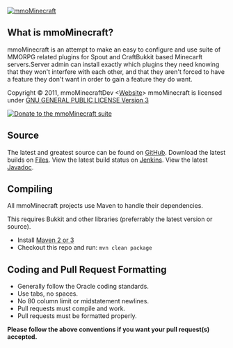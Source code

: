 [![mmoMinecraft][Project Logo]][Website]

What is mmoMinecraft?
---------------------
mmoMinecraft is an attempt to make an easy to configure and use suite of MMORPG related plugins for Spout and CraftBukkit based Minecarft servers.Server admin can install exactly which plugins they need
knowing that they won't interfere with each other, and that they aren't forced to have a feature they don't want in order to gain a feature they do want.

Copyright &copy; 2011, mmoMinecraftDev <[Website]>
mmoMinecraft is licensed under [GNU GENERAL PUBLIC LICENSE Version 3][License]

[![Donate to the mmoMinecraft suite][Donate Logo]][Donate]

Source
------
The latest and greatest source can be found on [GitHub].
Download the latest builds on [Files].
View the latest build status on [Jenkins].
View the latest [Javadoc].

Compiling
---------
All mmoMinecraft projects use Maven to handle their dependencies.

This requires Bukkit and other libraries (preferrably the latest version or source).

 * Install [Maven 2 or 3](http://maven.apache.org/download.html)
 * Checkout this repo and run: `mvn clean package`

Coding and Pull Request Formatting
----------------------------------
 * Generally follow the Oracle coding standards.
 * Use tabs, no spaces.
 * No 80 column limit or midstatement newlines.
 * Pull requests must compile and work.
 * Pull requests must be formatted properly.

**Please follow the above conventions if you want your pull request(s) accepted.**

[Project Logo]: http://mmo.me.uk/images/mmoMinecraft.png
[License]: http://www.gnu.org/licenses/gpl.html
[Website]: http://mmo.me.uk/
[GitHub]: https://github.com/mmoMinecraftDev/
[Javadoc]: http://jd.mmo.me.uk/
[Files]: http://files.mmo.me.uk/
[Jenkins]: http://ci.mmo.me.uk/
[Donate]: https://www.paypal.com/cgi-bin/webscr?hosted_button_id=ECAE2696RB724&item_name=mmoMinecraft+donation+%28from+github.com%29&cmd=_s-xclick
[Donate Logo]: http://www.paypalobjects.com/en_GB/i/btn/btn_donate_SM.gif
